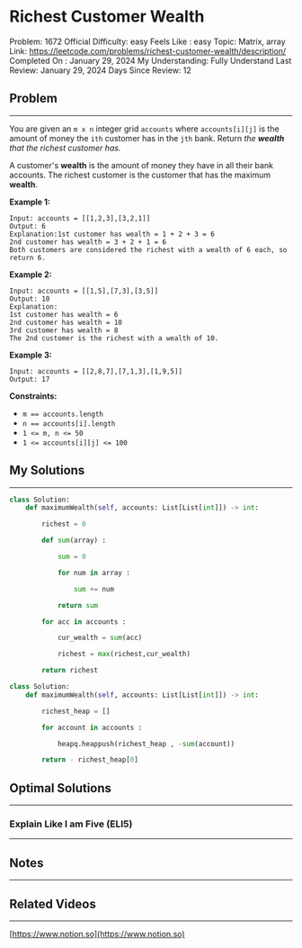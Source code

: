 # Richest Customer Wealth

Problem: 1672
Official Difficulty: easy
Feels Like : easy
Topic: Matrix, array
Link: https://leetcode.com/problems/richest-customer-wealth/description/
Completed On : January 29, 2024
My Understanding: Fully Understand
Last Review: January 29, 2024
Days Since Review: 12

## Problem

---

You are given an `m x n` integer grid `accounts` where `accounts[i][j]` is the amount of money the `ith` customer has in the `jth` bank. Return *the **wealth** that the richest customer has.*

A customer's **wealth** is the amount of money they have in all their bank accounts. The richest customer is the customer that has the maximum **wealth**.

**Example 1:**

```
Input: accounts = [[1,2,3],[3,2,1]]
Output: 6
Explanation:1st customer has wealth = 1 + 2 + 3 = 6
2nd customer has wealth = 3 + 2 + 1 = 6
Both customers are considered the richest with a wealth of 6 each, so return 6.
```

**Example 2:**

```
Input: accounts = [[1,5],[7,3],[3,5]]
Output: 10
Explanation:
1st customer has wealth = 6
2nd customer has wealth = 10
3rd customer has wealth = 8
The 2nd customer is the richest with a wealth of 10.
```

**Example 3:**

```
Input: accounts = [[2,8,7],[7,1,3],[1,9,5]]
Output: 17
```

**Constraints:**

- `m == accounts.length`
- `n == accounts[i].length`
- `1 <= m, n <= 50`
- `1 <= accounts[i][j] <= 100`

## My Solutions

---

```python
class Solution:
    def maximumWealth(self, accounts: List[List[int]]) -> int:

        richest = 0

        def sum(array) : 

            sum = 0

            for num in array : 

                sum += num

            return sum

        for acc in accounts : 

            cur_wealth = sum(acc)

            richest = max(richest,cur_wealth)

        return richest
```

```python
class Solution:
    def maximumWealth(self, accounts: List[List[int]]) -> int:

        richest_heap = []

        for account in accounts : 

            heapq.heappush(richest_heap , -sum(account))

        return - richest_heap[0]
```

## Optimal Solutions

---

### Explain Like I am Five (ELI5)

---

## Notes

---

 

## Related Videos

---

[https://www.notion.so](https://www.notion.so)
